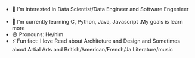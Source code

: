 
- 👀 I’m interested in Data Scientist/Data Engineer and Software Engenieer .
- 🌱 I’m currently learning C, Python, Java, Javascript .My goals is learn more
- 😄 Pronouns: He/him
- ⚡ Fun fact: I love Read about Architeture and Design and Sometimes about Artial Arts and British/American/French/Ja Literature/music
<!---
medeirosvinicius/medeirosvinicius is a ✨ special ✨ repository because its `README.md` (this file) appears on your GitHub profile.
You can click the Preview link to take a look at your changes.
--->

